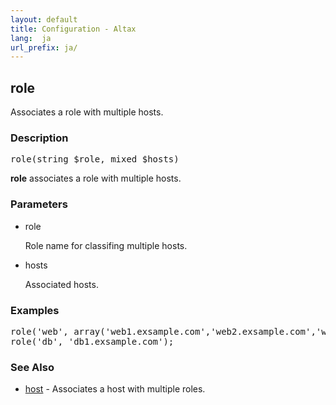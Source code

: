 ```yaml
---
layout: default
title: Configuration - Altax
lang:  ja
url_prefix: ja/
---
```

## role

Associates a role with multiple hosts.

### Description

<pre class="php-nonumber">
role(string $role, mixed $hosts)
</pre>

**role** associates a role with multiple hosts.

### Parameters

* role

  Role name for classifing multiple hosts.

* hosts

  Associated hosts.

### Examples

<pre class="php-nonumber">
role('web', array('web1.exsample.com','web2.exsample.com','web3.exsample.com'));
role('db', 'db1.exsample.com');
</pre>

### See Also

* [host](/altax/ja/documentation/configuration/host.html) - Associates a host with multiple roles.

